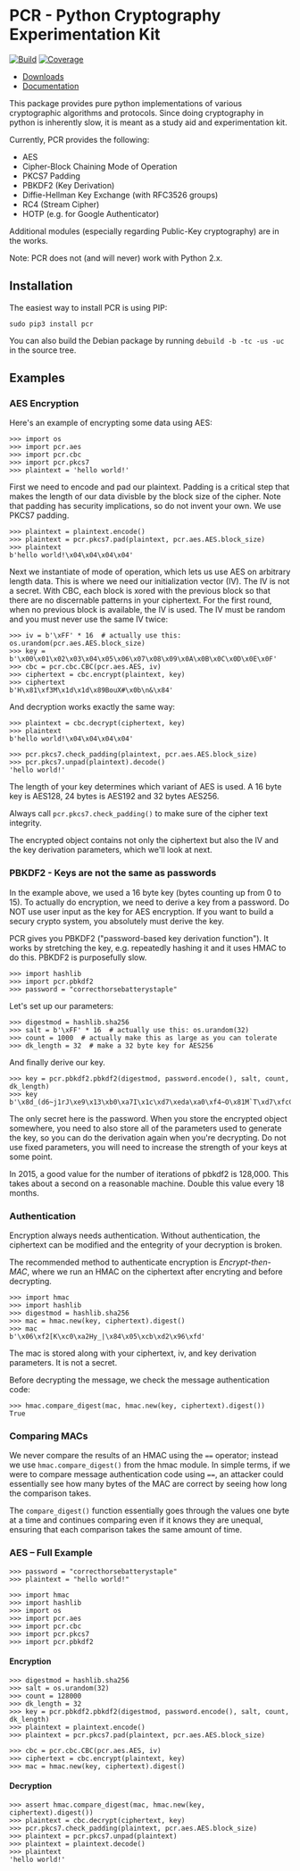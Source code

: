 # PCR - Python Cryptography Experimentation Kit

[![Build](https://img.shields.io/travis/sfstpala/pcr.svg?style=flat-square)](https://travis-ci.org/sfstpala/pcr)
[![Coverage](https://img.shields.io/coveralls/sfstpala/pcr.svg?style=flat-square)](https://coveralls.io/r/sfstpala/pcr)

 - [Downloads](https://pypi.python.org/pypi/pcr/)
 - [Documentation](https://pythonhosted.org/pcr/)

This package provides pure python implementations of various
cryptographic algorithms and protocols. Since doing cryptography
in python is inherently slow, it is meant as a study aid and
experimentation kit.

Currently, PCR provides the following:

 - AES
 - Cipher-Block Chaining Mode of Operation
 - PKCS7 Padding
 - PBKDF2 (Key Derivation)
 - Diffie-Hellman Key Exchange (with RFC3526 groups)
 - RC4 (Stream Cipher)
 - HOTP (e.g. for Google Authenticator)

Additional modules (especially regarding Public-Key cryptography)
are in the works.

Note: PCR does not (and will never) work with Python 2.x.

## Installation

The easiest way to install PCR is using PIP:

    sudo pip3 install pcr

You can also build the Debian package by running
`debuild -b -tc -us -uc` in the source tree.

## Examples

### AES Encryption

Here's an example of encrypting some data using AES:

    >>> import os
    >>> import pcr.aes
    >>> import pcr.cbc
    >>> import pcr.pkcs7
    >>> plaintext = 'hello world!'

First we need to encode and pad our plaintext. Padding is a critical step
that makes the length of our data divisble by the block size of the cipher.
Note that padding has security implications, so do not invent your own. We
use PKCS7 padding.

    >>> plaintext = plaintext.encode()
    >>> plaintext = pcr.pkcs7.pad(plaintext, pcr.aes.AES.block_size)
    >>> plaintext
    b'hello world!\x04\x04\x04\x04'

Next we instantiate of mode of operation, which lets us use AES on arbitrary
length data. This is where we need our initialization vector (IV). The IV is
not a secret. With CBC, each block is xored with the previous block so that
there are no discernable patterns in your ciphertext. For the first round,
when no previous block is available, the IV is used. The IV must be random
and you must never use the same IV twice:

    >>> iv = b'\xFF' * 16  # actually use this: os.urandom(pcr.aes.AES.block_size)
    >>> key = b'\x00\x01\x02\x03\x04\x05\x06\x07\x08\x09\x0A\x0B\x0C\x0D\x0E\x0F'
    >>> cbc = pcr.cbc.CBC(pcr.aes.AES, iv)
    >>> ciphertext = cbc.encrypt(plaintext, key)
    >>> ciphertext
    b'H\x81\xf3M\x1d\x1d\x89BouX#\x0b\n&\x84'

And decryption works exactly the same way:

    >>> plaintext = cbc.decrypt(ciphertext, key)
    >>> plaintext
    b'hello world!\x04\x04\x04\x04'

    >>> pcr.pkcs7.check_padding(plaintext, pcr.aes.AES.block_size)
    >>> pcr.pkcs7.unpad(plaintext).decode()
    'hello world!'

The length of your key determines which variant of AES is used. A 16 byte key is
AES128, 24 bytes is AES192 and 32 bytes AES256.

Always call `pcr.pkcs7.check_padding()` to make sure of the cipher text integrity.

The encrypted object contains not only the ciphertext but also the IV and the key
derivation parameters, which we'll look at next.

### PBKDF2 - Keys are not the same as passwords

In the example above, we used a 16 byte key (bytes counting up from 0 to 15). To
actually do encryption, we need to derive a key from a password. Do NOT use user
input as the key for AES encryption. If you want to build a secury crypto system,
you absolutely must derive the key.

PCR gives you PBKDF2 ("password-based key derivation function"). It works by stretching
the key, e.g. repeatedly hashing it and it uses HMAC to do this. PBKDF2 is purposefully
slow.

    >>> import hashlib
    >>> import pcr.pbkdf2
    >>> password = "correcthorsebatterystaple"

Let's set up our parameters:

    >>> digestmod = hashlib.sha256
    >>> salt = b'\xFF' * 16  # actually use this: os.urandom(32)
    >>> count = 1000  # actually make this as large as you can tolerate
    >>> dk_length = 32  # make a 32 byte key for AES256

And finally derive our key.

    >>> key = pcr.pbkdf2.pbkdf2(digestmod, password.encode(), salt, count, dk_length)
    >>> key
    b'\x8d_(d6~j1rJ\xe9\x13\xb0\xa7I\x1c\xd7\xeda\xa0\xf4~O\x81M`T\xd7\xfcC\x8b\xa6'

The only secret here is the password. When you store the encrypted object somewhere, you
need to also store all of the parameters used to generate the key, so you can do the
derivation again when you're decrypting. Do not use fixed parameters, you will need to
increase the strength of your keys at some point.

In 2015, a good value for the number of iterations of pbkdf2 is 128,000. This takes about
a second on a reasonable machine. Double this value every 18 months.

### Authentication

Encryption always needs authentication. Without authentication, the ciphertext can be
modified and the entegrity of your decryption is broken.

The recommended method to authenticate encryption is *Encrypt-then-MAC*, where we run
an HMAC on the ciphertext after encryting and before decrypting.

    >>> import hmac
    >>> import hashlib
    >>> digestmod = hashlib.sha256
    >>> mac = hmac.new(key, ciphertext).digest()
    >>> mac
    b'\x06\xf2[K\xc0\xa2Hy_|\x84\x05\xcb\xd2\x96\xfd'

The mac is stored along with your ciphertext, iv, and key derivation parameters. It is
not a secret.

Before decrypting the message, we check the message authentication code:

    >>> hmac.compare_digest(mac, hmac.new(key, ciphertext).digest())
    True

### Comparing MACs

We never compare the results of an HMAC using the `==` operator; instead we
use  `hmac.compare_digest()` from the hmac module. In simple terms, if we were to
compare message authentication code using `==`, an attacker could essentially see
how many bytes of the MAC are correct by seeing how long the comparison takes.

The `compare_digest()` function essentially goes through the values one byte at a
time and continues comparing even if it knows they are unequal, ensuring that each
comparison takes the same amount of time.

### AES – Full Example

    >>> password = "correcthorsebatterystaple"
    >>> plaintext = "hello world!"

    >>> import hmac
    >>> import hashlib
    >>> import os
    >>> import pcr.aes
    >>> import pcr.cbc
    >>> import pcr.pkcs7
    >>> import pcr.pbkdf2

#### Encryption

    >>> digestmod = hashlib.sha256
    >>> salt = os.urandom(32)
    >>> count = 128000
    >>> dk_length = 32
    >>> key = pcr.pbkdf2.pbkdf2(digestmod, password.encode(), salt, count, dk_length)
    >>> plaintext = plaintext.encode()
    >>> plaintext = pcr.pkcs7.pad(plaintext, pcr.aes.AES.block_size)

    >>> cbc = pcr.cbc.CBC(pcr.aes.AES, iv)
    >>> ciphertext = cbc.encrypt(plaintext, key)
    >>> mac = hmac.new(key, ciphertext).digest()

#### Decryption

    >>> assert hmac.compare_digest(mac, hmac.new(key, ciphertext).digest())
    >>> plaintext = cbc.decrypt(ciphertext, key)
    >>> pcr.pkcs7.check_padding(plaintext, pcr.aes.AES.block_size)
    >>> plaintext = pcr.pkcs7.unpad(plaintext)
    >>> plaintext = plaintext.decode()
    >>> plaintext
    'hello world!'

